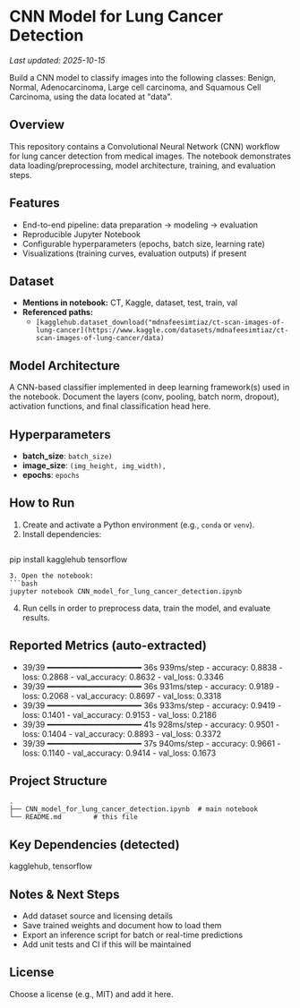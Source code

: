 # CNN Model for Lung Cancer Detection

_Last updated: 2025-10-15_

Build a CNN model to classify images into the following classes: Benign, Normal, Adenocarcinoma, Large cell carcinoma, and Squamous Cell Carcinoma, using the data located at "data".

## Overview

This repository contains a Convolutional Neural Network (CNN) workflow for lung cancer detection from medical images. The notebook demonstrates data loading/preprocessing, model architecture, training, and evaluation steps.

## Features

- End-to-end pipeline: data preparation → modeling → evaluation
- Reproducible Jupyter Notebook
- Configurable hyperparameters (epochs, batch size, learning rate)
- Visualizations (training curves, evaluation outputs) if present

## Dataset

- **Mentions in notebook:** CT, Kaggle, dataset, test, train, val
- **Referenced paths:**
  - `[kagglehub.dataset_download("mdnafeesimtiaz/ct-scan-images-of-lung-cancer](https://www.kaggle.com/datasets/mdnafeesimtiaz/ct-scan-images-of-lung-cancer/data)`


## Model Architecture

A CNN-based classifier implemented in deep learning framework(s) used in the notebook. Document the layers (conv, pooling, batch norm, dropout), activation functions, and final classification head here.

## Hyperparameters

- **batch_size**: `batch_size)`
- **image_size**: `(img_height, img_width),`
- **epochs**: `epochs`

## How to Run

1. Create and activate a Python environment (e.g., `conda` or `venv`).
2. Install dependencies:
   ```bash
pip install kagglehub tensorflow
   ```
3. Open the notebook:
   ```bash
   jupyter notebook CNN_model_for_lung_cancer_detection.ipynb
   ```
4. Run cells in order to preprocess data, train the model, and evaluate results.

## Reported Metrics (auto-extracted)
- 39/39 ━━━━━━━━━━━━━━━━━━━━ 36s 939ms/step - accuracy: 0.8838 - loss: 0.2868 - val_accuracy: 0.8632 - val_loss: 0.3346
- 39/39 ━━━━━━━━━━━━━━━━━━━━ 36s 931ms/step - accuracy: 0.9189 - loss: 0.2068 - val_accuracy: 0.8697 - val_loss: 0.3318
- 39/39 ━━━━━━━━━━━━━━━━━━━━ 36s 933ms/step - accuracy: 0.9419 - loss: 0.1401 - val_accuracy: 0.9153 - val_loss: 0.2186
- 39/39 ━━━━━━━━━━━━━━━━━━━━ 41s 928ms/step - accuracy: 0.9501 - loss: 0.1404 - val_accuracy: 0.8893 - val_loss: 0.3372
- 39/39 ━━━━━━━━━━━━━━━━━━━━ 37s 940ms/step - accuracy: 0.9661 - loss: 0.1140 - val_accuracy: 0.9414 - val_loss: 0.1673

## Project Structure

```
.
├── CNN_model_for_lung_cancer_detection.ipynb  # main notebook
└── README.md        # this file
```

## Key Dependencies (detected)

kagglehub, tensorflow

## Notes & Next Steps

- Add dataset source and licensing details
- Save trained weights and document how to load them
- Export an inference script for batch or real-time predictions
- Add unit tests and CI if this will be maintained

## License

Choose a license (e.g., MIT) and add it here.
